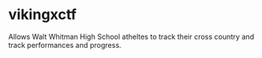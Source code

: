 # vikingxctf
Allows Walt Whitman High School atheltes to track their cross country and track performances and progress. 
